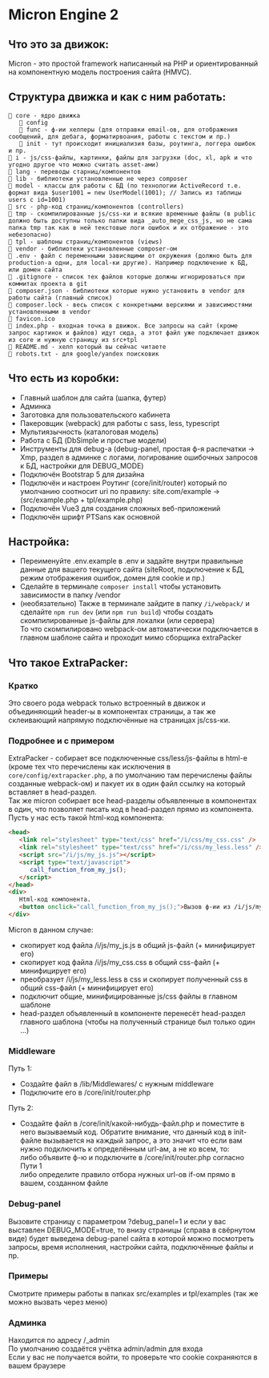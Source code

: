 # Micron Engine 2

## Что это за движок:
Micron - это простой framework написанный на PHP и ориентированный на компонентную модель построения сайта (HMVC).

## Структура движка и как с ним работать:
```
📁 core - ядро движка
   📁 сonfig
   📁 func - ф-ии хелперы (для отправки email-ов, для отображения сообщений, для дебага, форматирвоания, работы с текстом и пр.)
   📁 init - тут происходит инициализия базы, роутинга, логгера ошибок и пр.
📁 i - js/css-файлы, картинки, файлы для загрузки (doc, xl, apk и что угодно другое что можно считать asset-ами)
📁 lang - переводы старниц/компонентов
📁 lib - библиотеки установленные не через composer
📁 model - классы для работы с БД (по технологии ActiveRecord т.е. формат вида $user1001 = new UserModel(1001); // Запись из таблицы users с id=1001)
📁 src - php-код страниц/компонентов (controllers)
📁 tmp - скомпилированные js/css-ки и всякие временные файлы (в public должно быть доступны только папки вида _auto_mege_css_js, но не сама папка tmp так как в ней текстовые логи ошибок и их отбражение - это небезопасно)
📁 tpl - шаблоны страниц/компонентов (views)
📁 vendor - библиотеки установленные composer-ом
📄 .env - файл с переменными зависящими от окружения (должно быть для production-а одни, для local-ки другие). Например подключение к БД, или домен сайта
📄 .gitignore - список тех файлов которые должны игнорироваться при коммитах проекта в git
📄 composer.json - библиотеки которые нужно установить в vendor для работы сайта (главный список)
📄 composer.lock - весь список с конкретными версиями и зависимостями установленными в vendor
📄 favicon.ico
📄 index.php - входная точка в движок. Все запросы на сайт (кроме запрос картинок и файлов) идут сюда, а этот файл уже подключает движок из core и нужную страницу из src+tpl
📄 README.md - хелп который вы сейчас читаете
📄 robots.txt - для google/yandex поисковик
```
## Что есть из коробки:
- Главный шаблон для сайта (шапка, футер)
- Админка
- Заготовка для пользовательского кабинета
- Пакеровщик (webpack) для работы с sass, less, typescript
- Мультиязычность (каталоговая модель)
- Работа с БД (DbSimple и простые модели)
- Инструменты для debug-а (debug-panel, простая ф-я распечатки -> Xmp, раздел в админке с логами, логирование ошибочных запросов к БД, настройки для DEBUG_MODE)
- Подключён Bootstrap 5 для дизайна
- Подключён и настроен Роутинг (core/init/router) который по умолчанию соотносит uri по правилу: site.com/example -> (src/example.php + tpl/example.php)
- Подключён Vue3 для создания сложных веб-приложений
- Подключён шрифт PTSans как основной

## Настройка:
- Переименуйте .env.example в .env и задайте внутри правильные данные для вашего текущего сайта (siteRoot, подключение к БД, режим отображения ошибок, домен для cookie и пр.)
- Сделайте в терминале `composer install` чтобы установить зависимости в папку /vendor
- (необязательно) Также в терминале зайдите в папку `/i/webpack/` и сделайте `npm run dev` (или `npm run build`) чтобы создать скомпилированные js-файлы для локалки (или сервера)<br>
  То что скомпилировано webpack-ом автоматически подключается в главном шаблоне сайта и проходит мимо сборщика extraPacker

## Что такое ExtraPacker:
### Кратко
Это своего рода webpack только встроенный в движок и объединяющий header-ы в компонентах страницы, а так же склеивающий напрямую подключённые на страницах js/css-ки.

### Подробнее и с примером
  ExtraPacker - собирает все подключенные css/less/js-файлы в html-е (кроме тех что перечислены как исключения в `core/config/extrapacker.php`, а по умолчанию там перечислены файлы созданные webpack-ом)
  и пакует их в один файл ссылку на который вставляет в head-раздел.<br>
  Так же micron собирает все head-разделы объявленные в компонентах в один, что позволяет писать код в head-раздел прямо из компонента.<br>
  Пусть у нас есть такой html-код компонента:

```html
<head>
   <link rel="stylesheet" type="text/css" href="/i/css/my_css.css" />
   <link rel="stylesheet" type="text/css" href="/i/css/my_less.less" />
   <script src="/i/js/my_js.js"></script>
   <script type="text/javascript">
      call_function_from_my_js();
   </script>
</head>
<div>
   Html-код компонента.
   <button onclick="call_function_from_my_js();">Вызов ф-ии из /i/js/my_js.js</button>
</div>
```
Micron в данном случае:

- скопирует код файла /i/js/my_js.js в общий js-файл (+ минифицирует его)
- скопирует код файла /i/js/my_css.css в общий css-файл (+ минифицирует его)
- преобразует /i/js/my_less.less в css и скопирует полученный css в общий css-файл (+ минифицирует его)
- подключит общие, минифицированные js/css файлы в главном шаблоне
- head-раздел объявленный в компоненте перенесёт head-раздел главного шаблона (чтобы на полученный странице был только один <head>...</head>)

### Middleware
Путь 1:
- Создайте файл в /lib/Middlewares/ с нужным middleware
- Подключите его в /core/init/router.php

Путь 2:
- Создайте файл в /core/init/какой-нибудь-файл.php и поместите в него вызываемый код.
  Обратите внимание, что данный код в init-файле вызывается на каждый запрос, а это значит что если вам нужно подключить к определённым url-ам, а не ко всем, то:<br>
  либо объявите ф-ю и подключите в /core/init/router.php согласно Пути 1<br>
  либо определите правило отбора нужных url-ов if-ом прямо в вашем, созданном файле<br>

### Debug-panel
Вызовите страницу с параметром ?debug_panel=1 и если у вас выставлен DEBUG_MODE=true, то внизу страницы (справа в свёрнутом виде) будет выведена debug-panel сайта в которой можно посмотреть запросы, время исполнения, настройки сайта, подключённые файлы и пр.

### Примеры
Смотрите примеры работы в папках src/examples и tpl/examples (так же можно вызвать через меню)

### Админка
Находится по адресу /_admin<br>
По умолчанию создаётся учётка admin/admin для входа<br>
Если у вас не получается войти, то проверьте что cookie сохраняются в вашем браузере